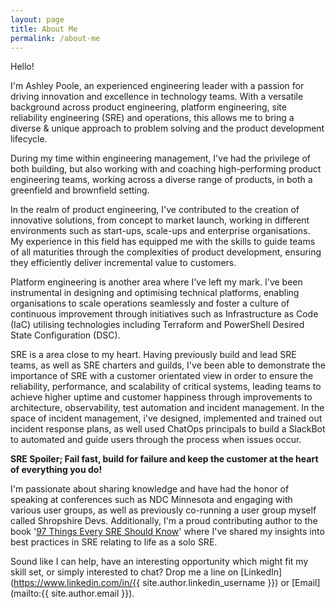 ```yaml
---
layout: page
title: About Me
permalink: /about-me
---
```


Hello!

I'm Ashley Poole, an experienced engineering leader with a passion for driving innovation and excellence in technology teams. With a versatile background across product engineering, platform engineering, site reliability engineering (SRE) and operations, this allows me to bring a diverse & unique approach to problem solving and the product development lifecycle.

During my time within engineering management, I've had the privilege of both building, but also working with and coaching high-performing product engineering teams, working across a diverse range of products, in both a greenfield and brownfield setting.

In the realm of product engineering, I've contributed to the creation of innovative solutions, from concept to market launch, working in different environments such as start-ups, scale-ups and enterprise organisations. My experience in this field has equipped me with the skills to guide teams of all maturities through the complexities of product development, ensuring they efficiently deliver incremental value to customers.

Platform engineering is another area where I've left my mark. I've been instrumental in designing and optimising technical platforms, enabling organisations to scale operations seamlessly and foster a culture of continuous improvement through initiatives such as Infrastructure as Code (IaC) utilising technologies including Terraform and PowerShell Desired State Configuration (DSC).

SRE is a area close to my heart. Having previously build and lead SRE teams, as well as SRE charters and guilds, I've been able to demonstrate the importance of SRE with a customer orientated view in order to ensure the reliability, performance, and scalability of critical systems, leading teams to achieve higher uptime and customer happiness through improvements to architecture, observability, test automation and incident management. In the space of incident management, i've designed, implemented and trained out incident response plans, as well used ChatOps principals to build a SlackBot to automated and guide users through the process when issues occur.

**SRE Spoiler; Fail fast, build for failure and keep the customer at the heart of everything you do!**

I'm passionate about sharing knowledge and have had the honor of speaking at conferences such as NDC Minnesota and engaging with various user groups, as well as previously co-running a user group myself called Shropshire Devs. Additionally, I'm a proud contributing author to the book '[97 Things Every SRE Should Know](https://www.oreilly.com/library/view/97-things-every/9781492081487/)' where I've shared my insights into best practices in SRE relating to life as a solo SRE.

Sound like I can help, have an interesting opportunity which might fit my skill set, or simply interested to chat? Drop me a line on [LinkedIn](https://www.linkedin.com/in/{{ site.author.linkedin_username }}) or [Email](mailto:{{ site.author.email }}).